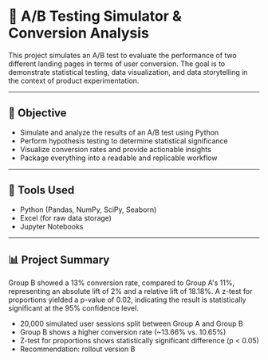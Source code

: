 # 🧪 A/B Testing Simulator & Conversion Analysis

This project simulates an A/B test to evaluate the performance of two different landing pages in terms of user conversion. The goal is to demonstrate statistical testing, data visualization, and data storytelling in the context of product experimentation.

---

## 📌 Objective

- Simulate and analyze the results of an A/B test using Python
- Perform hypothesis testing to determine statistical significance
- Visualize conversion rates and provide actionable insights
- Package everything into a readable and replicable workflow

---

## 🧰 Tools Used

- Python (Pandas, NumPy, SciPy, Seaborn)
- Excel (for raw data storage)
- Jupyter Notebooks

---

## 📊 Project Summary
Group B showed a 13% conversion rate, compared to Group A's 11%, representing an absolute lift of 2% and a relative lift of 18.18%. A z-test for proportions yielded a p-value of 0.02, indicating the result is statistically significant at the 95% confidence level.
- 20,000 simulated user sessions split between Group A and Group B
- Group B shows a higher conversion rate (~13.66% vs. 10.65%)
- Z-test for proportions shows statistically significant difference (p < 0.05)
- Recommendation: rollout version B
